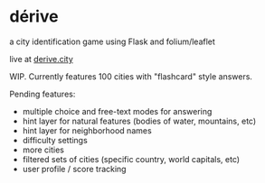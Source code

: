 # d&eacute;rive
a city identification game using Flask and folium/leaflet

live at [derive.city](http://derive.city)

WIP. Currently features 100 cities with "flashcard" style answers.

Pending features:
- multiple choice and free-text modes for answering
- hint layer for natural features (bodies of water, mountains, etc)
- hint layer for neighborhood names
- difficulty settings 
- more cities
- filtered sets of cities (specific country, world capitals, etc)
- user profile / score tracking 
